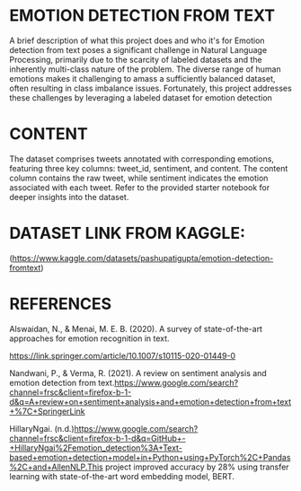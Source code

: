 
# EMOTION DETECTION FROM TEXT

A brief description of what this project does and who it's for
Emotion detection from text poses a significant challenge in Natural Language Processing, primarily due to the scarcity of labeled datasets and the inherently multi-class nature of the problem. The diverse range of human emotions makes it challenging to amass a sufficiently balanced dataset, often resulting in class imbalance issues. Fortunately, this project addresses these challenges by leveraging a labeled dataset for emotion detection

# CONTENT
The dataset comprises tweets annotated with corresponding emotions, featuring three key columns: tweet_id, sentiment, and content. The content column contains the raw tweet, while sentiment indicates the emotion associated with each tweet. Refer to the provided starter notebook for deeper insights into the dataset.

# DATASET LINK FROM KAGGLE:
(https://www.kaggle.com/datasets/pashupatigupta/emotion-detection-fromtext)

# REFERENCES
Alswaidan, N., & Menai, M. E. B. (2020). A survey of state-of-the-art approaches for emotion recognition in text.

https://link.springer.com/article/10.1007/s10115-020-01449-0

Nandwani, P., & Verma, R. (2021). A review on sentiment analysis and emotion detection from text.https://www.google.com/search?channel=frsc&client=firefox-b-1-d&q=A+review+on+sentiment+analysis+and+emotion+detection+from+text+%7C+SpringerLink

HillaryNgai. (n.d.)https://www.google.com/search?channel=frsc&client=firefox-b-1-d&q=GitHub+-+HillaryNgai%2Femotion_detection%3A+Text-based+emotion+detection+model+in+Python+using+PyTorch%2C+Pandas%2C+and+AllenNLP.This project improved accuracy by 28% using transfer learning with state-of-the-art word embedding model, BERT.







